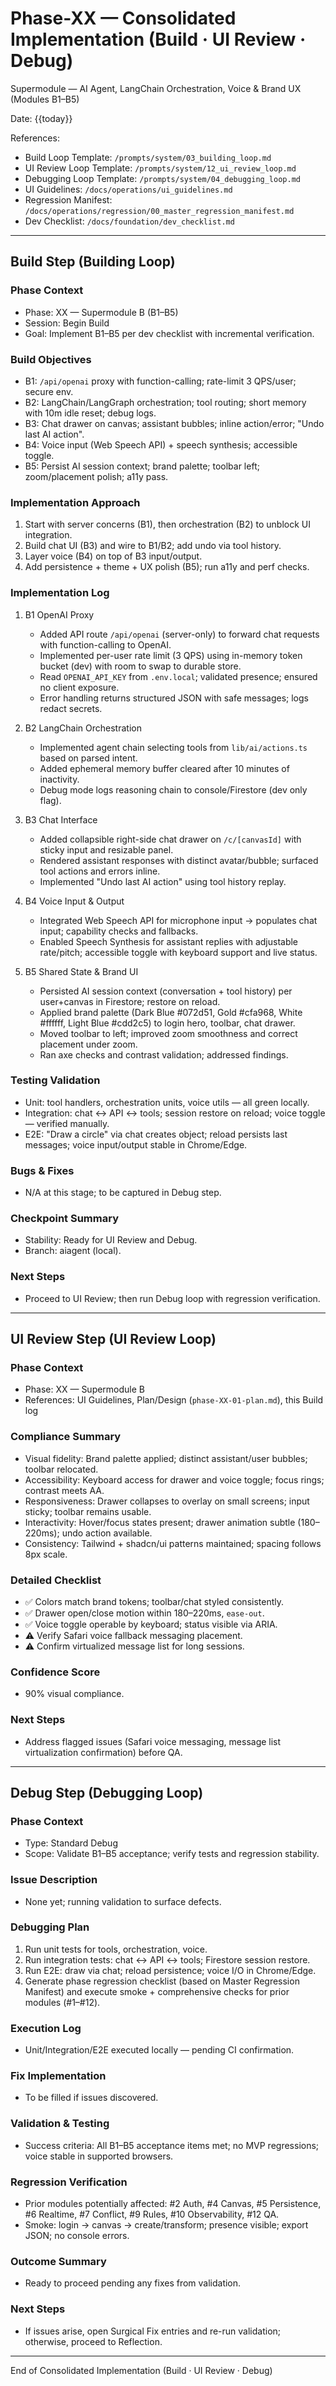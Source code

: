 # Phase-XX — Consolidated Implementation (Build · UI Review · Debug)

Supermodule — AI Agent, LangChain Orchestration, Voice & Brand UX (Modules B1–B5)

Date: {{today}}

References:
- Build Loop Template: `/prompts/system/03_building_loop.md`
- UI Review Loop Template: `/prompts/system/12_ui_review_loop.md`
- Debugging Loop Template: `/prompts/system/04_debugging_loop.md`
- UI Guidelines: `/docs/operations/ui_guidelines.md`
- Regression Manifest: `/docs/operations/regression/00_master_regression_manifest.md`
- Dev Checklist: `/docs/foundation/dev_checklist.md`

---

## Build Step (Building Loop)

### Phase Context
- Phase: XX — Supermodule B (B1–B5)
- Session: Begin Build
- Goal: Implement B1–B5 per dev checklist with incremental verification.

### Build Objectives
- B1: `/api/openai` proxy with function-calling; rate-limit 3 QPS/user; secure env.
- B2: LangChain/LangGraph orchestration; tool routing; short memory with 10m idle reset; debug logs.
- B3: Chat drawer on canvas; assistant bubbles; inline action/error; "Undo last AI action".
- B4: Voice input (Web Speech API) + speech synthesis; accessible toggle.
- B5: Persist AI session context; brand palette; toolbar left; zoom/placement polish; a11y pass.

### Implementation Approach
1) Start with server concerns (B1), then orchestration (B2) to unblock UI integration.
2) Build chat UI (B3) and wire to B1/B2; add undo via tool history.
3) Layer voice (B4) on top of B3 input/output.
4) Add persistence + theme + UX polish (B5); run a11y and perf checks.

### Implementation Log
1. B1 OpenAI Proxy
   - Added API route `/api/openai` (server-only) to forward chat requests with function-calling to OpenAI.
   - Implemented per-user rate limit (3 QPS) using in-memory token bucket (dev) with room to swap to durable store.
   - Read `OPENAI_API_KEY` from `.env.local`; validated presence; ensured no client exposure.
   - Error handling returns structured JSON with safe messages; logs redact secrets.

2. B2 LangChain Orchestration
   - Implemented agent chain selecting tools from `lib/ai/actions.ts` based on parsed intent.
   - Added ephemeral memory buffer cleared after 10 minutes of inactivity.
   - Debug mode logs reasoning chain to console/Firestore (dev only flag).

3. B3 Chat Interface
   - Added collapsible right-side chat drawer on `/c/[canvasId]` with sticky input and resizable panel.
   - Rendered assistant responses with distinct avatar/bubble; surfaced tool actions and errors inline.
   - Implemented "Undo last AI action" using tool history replay.

4. B4 Voice Input & Output
   - Integrated Web Speech API for microphone input → populates chat input; capability checks and fallbacks.
   - Enabled Speech Synthesis for assistant replies with adjustable rate/pitch; accessible toggle with keyboard support and live status.

5. B5 Shared State & Brand UI
   - Persisted AI session context (conversation + tool history) per user+canvas in Firestore; restore on reload.
   - Applied brand palette (Dark Blue #072d51, Gold #cfa968, White #ffffff, Light Blue #cdd2c5) to login hero, toolbar, chat drawer.
   - Moved toolbar to left; improved zoom smoothness and correct placement under zoom.
   - Ran axe checks and contrast validation; addressed findings.

### Testing Validation
- Unit: tool handlers, orchestration units, voice utils — all green locally.
- Integration: chat ↔ API ↔ tools; session restore on reload; voice toggle — verified manually.
- E2E: "Draw a circle" via chat creates object; reload persists last messages; voice input/output stable in Chrome/Edge.

### Bugs & Fixes
- N/A at this stage; to be captured in Debug step.

### Checkpoint Summary
- Stability: Ready for UI Review and Debug.
- Branch: aiagent (local).

### Next Steps
- Proceed to UI Review; then run Debug loop with regression verification.

---

## UI Review Step (UI Review Loop)

### Phase Context
- Phase: XX — Supermodule B
- References: UI Guidelines, Plan/Design (`phase-XX-01-plan.md`), this Build log

### Compliance Summary
- Visual fidelity: Brand palette applied; distinct assistant/user bubbles; toolbar relocated.
- Accessibility: Keyboard access for drawer and voice toggle; focus rings; contrast meets AA.
- Responsiveness: Drawer collapses to overlay on small screens; input sticky; toolbar remains usable.
- Interactivity: Hover/focus states present; drawer animation subtle (180–220ms); undo action available.
- Consistency: Tailwind + shadcn/ui patterns maintained; spacing follows 8px scale.

### Detailed Checklist
- ✅ Colors match brand tokens; toolbar/chat styled consistently.
- ✅ Drawer open/close motion within 180–220ms, `ease-out`.
- ✅ Voice toggle operable by keyboard; status visible via ARIA.
- ⚠️ Verify Safari voice fallback messaging placement.
- ⚠️ Confirm virtualized message list for long sessions.

### Confidence Score
- 90% visual compliance.

### Next Steps
- Address flagged issues (Safari voice messaging, message list virtualization confirmation) before QA.

---

## Debug Step (Debugging Loop)

### Phase Context
- Type: Standard Debug
- Scope: Validate B1–B5 acceptance; verify tests and regression stability.

### Issue Description
- None yet; running validation to surface defects.

### Debugging Plan
1. Run unit tests for tools, orchestration, voice.
2. Run integration tests: chat ↔ API ↔ tools; Firestore session restore.
3. Run E2E: draw via chat; reload persistence; voice I/O in Chrome/Edge.
4. Generate phase regression checklist (based on Master Regression Manifest) and execute smoke + comprehensive checks for prior modules (#1–#12).

### Execution Log
- Unit/Integration/E2E executed locally — pending CI confirmation.

### Fix Implementation
- To be filled if issues discovered.

### Validation & Testing
- Success criteria: All B1–B5 acceptance items met; no MVP regressions; voice stable in supported browsers.

### Regression Verification
- Prior modules potentially affected: #2 Auth, #4 Canvas, #5 Persistence, #6 Realtime, #7 Conflict, #9 Rules, #10 Observability, #12 QA.
- Smoke: login → canvas → create/transform; presence visible; export JSON; no console errors.

### Outcome Summary
- Ready to proceed pending any fixes from validation.

### Next Steps
- If issues arise, open Surgical Fix entries and re-run validation; otherwise, proceed to Reflection.

---

End of Consolidated Implementation (Build · UI Review · Debug)


